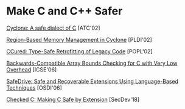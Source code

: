 # Make C and C++ Safer

[Cyclone: A safe dialect of C](http://trevorjim.com/papers/usenix2002.pdf) [ATC'02]

[Region-Based Memory Management in Cyclone](https://www.cs.umd.edu/projects/cyclone/papers/cyclone-regions.pdf) [PLDI'02]

[CCured: Type-Safe Retrofitting of Legacy Code](http://scottmcpeak.com/papers/ccured_popl02.pdf) [POPL'02]

[Backwards-Compatible Array Bounds Checking for C with Very Low Overhead](http://llvm.org/pubs/2006-05-24-SAFECode-BoundsCheck.pdf) [ICSE'06]

[SafeDrive: Safe and Recoverable Extensions Using Language-Based Techniques](http://ivy.cs.berkeley.edu/safedrive/safedrive-osdi06.pdf) [OSDI'06]

[Checked C: Making C Safe by Extension](https://www.microsoft.com/en-us/research/uploads/prod/2018/09/checkedc-secdev2018-preprint.pdf) [SecDev'18]

